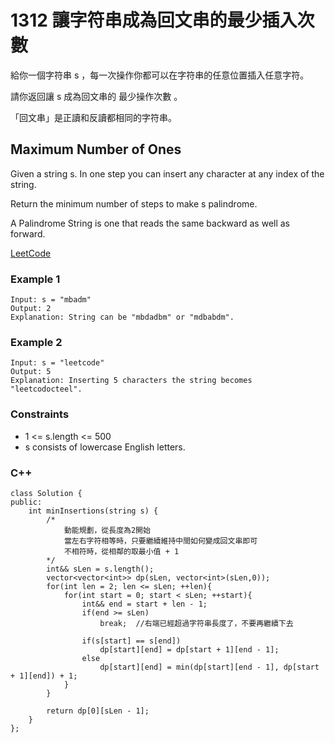 # 1312 讓字符串成為回文串的最少插入次數

給你一個字符串 s ，每一次操作你都可以在字符串的任意位置插入任意字符。

請你返回讓 s 成為回文串的 最少操作次數 。

「回文串」是正讀和反讀都相同的字符串。

## Maximum Number of Ones

Given a string s. In one step you can insert any character at any index of the string.

Return the minimum number of steps to make s palindrome.

A Palindrome String is one that reads the same backward as well as forward.

[LeetCode](https://leetcode-cn.com/problems/minimum-insertion-steps-to-make-a-string-palindrome/)

### Example 1

```
Input: s = "mbadm"
Output: 2
Explanation: String can be "mbdadbm" or "mdbabdm".
```

### Example 2

```
Input: s = "leetcode"
Output: 5
Explanation: Inserting 5 characters the string becomes "leetcodocteel".
``` 

### Constraints

* 1 <= s.length <= 500
* s consists of lowercase English letters.

### C++ 

```
class Solution {
public:
    int minInsertions(string s) {
        /*
            動能規劃，從長度為2開始
            當左右字符相等時，只要繼續維持中間如何變成回文串即可
            不相符時，從相鄰的取最小值 + 1
        */
        int&& sLen = s.length();
        vector<vector<int>> dp(sLen, vector<int>(sLen,0));
        for(int len = 2; len <= sLen; ++len){
            for(int start = 0; start < sLen; ++start){
                int&& end = start + len - 1;
                if(end >= sLen)
                    break;  //右端已經超過字符串長度了，不要再繼續下去
                
                if(s[start] == s[end])
                    dp[start][end] = dp[start + 1][end - 1];
                else
                    dp[start][end] = min(dp[start][end - 1], dp[start + 1][end]) + 1;
            }
        }

        return dp[0][sLen - 1];
    }
}; 
```
